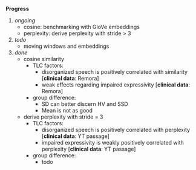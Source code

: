**Progress**

1. _ongoing_
    - cosine: benchmarking with GloVe embeddings
    - perplexity: derive perplexity with stride > 3
2. _todo_
    - moving windows and embeddings
3. _done_
    - cosine similarity
        -  TLC factors: 
            -  disorganized speech is positively correlated with similarity [**clinical data**: Remora]
            -  weak effects regarding impaired expressivity [**clinical data**: Remora]
        -  group difference:
            - SD can better discern HV and SSD
            - Mean is not as good
    - derive perplexity with stride = 3
        - TLC factors: 
            - disorganized speech is positively correlated with perplexity [**clinical data**: YT passage]
            - impaired expressivity is weakly positively correlated with perplexity [**clinical data**: YT passage]
        - group difference:
            - todo
